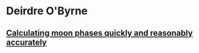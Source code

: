 # Deirdre O'Byrne

## [Calculating moon phases quickly and reasonably accurately](calculating_moon_phases/README.md)

